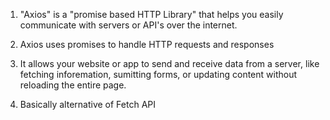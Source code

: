 <!-- Axios -->

1. "Axios" is a "promise based HTTP Library" that helps you easily communicate with servers or API's over the internet.

2. Axios uses promises to handle HTTP requests and responses

3. It allows your website or app to send and receive data from a server, like fetching inforemation, sumitting forms, or updating content without reloading the entire page.

4. Basically alternative of Fetch API
